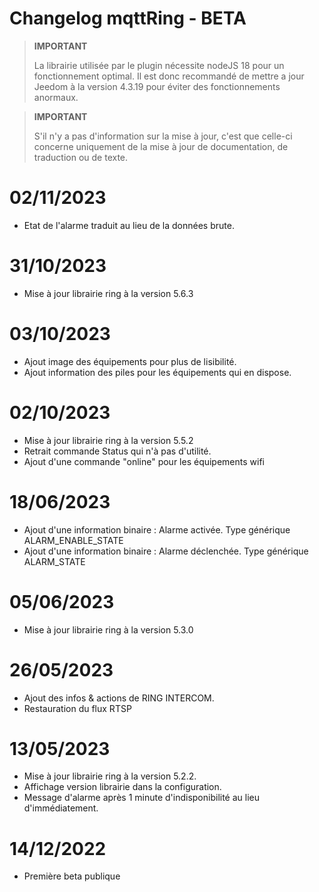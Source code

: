 # Changelog mqttRing - BETA

>**IMPORTANT**
>
>La librairie utilisée par le plugin nécessite nodeJS 18 pour un fonctionnement optimal.
>Il est donc recommandé de mettre a jour Jeedom à la version 4.3.19 pour éviter des fonctionnements anormaux.

>**IMPORTANT**
>
>S'il n'y a pas d'information sur la mise à jour, c'est que celle-ci concerne uniquement de la mise à jour de documentation, de traduction ou de texte.

# 02/11/2023
- Etat de l'alarme traduit au lieu de la données brute.

# 31/10/2023
- Mise à jour librairie ring à la version 5.6.3

# 03/10/2023
- Ajout image des équipements pour plus de lisibilité.
- Ajout information des piles pour les équipements qui en dispose.

# 02/10/2023
- Mise à jour librairie ring à la version 5.5.2
- Retrait commande Status qui n'à pas d'utilité.
- Ajout d'une commande "online" pour les équipements wifi

# 18/06/2023
- Ajout d'une information binaire : Alarme activée. Type générique ALARM_ENABLE_STATE
- Ajout d'une information binaire : Alarme déclenchée. Type générique ALARM_STATE

# 05/06/2023
- Mise à jour librairie ring à la version 5.3.0

# 26/05/2023
- Ajout des infos & actions de RING INTERCOM.
- Restauration du flux RTSP

# 13/05/2023
- Mise à jour librairie ring à la version 5.2.2.
- Affichage version librairie dans la configuration.
- Message d'alarme après 1 minute d'indisponibilité au lieu d'immédiatement.

# 14/12/2022
- Première beta publique

